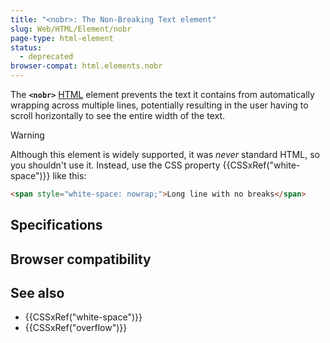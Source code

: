```yaml
---
title: "<nobr>: The Non-Breaking Text element"
slug: Web/HTML/Element/nobr
page-type: html-element
status:
  - deprecated
browser-compat: html.elements.nobr
---
```




The **`<nobr>`** [HTML](/Web/HTML) element prevents the text it contains from automatically wrapping across multiple lines, potentially resulting in the user having to scroll horizontally to see the entire width of the text.

> [!WARNING]
> Although this element is widely supported, it was _never_ standard HTML, so you shouldn't use it. Instead, use the CSS property {{CSSxRef("white-space")}} like this:

```html
<span style="white-space: nowrap;">Long line with no breaks</span>
```

## Specifications



## Browser compatibility



## See also

- {{CSSxRef("white-space")}}
- {{CSSxRef("overflow")}}
